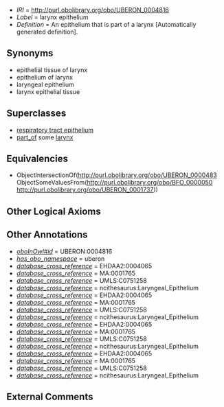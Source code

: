  * *IRI* = http://purl.obolibrary.org/obo/UBERON_0004816
 * *Label* = larynx epithelium
 * *Definition* = An epithelium that is part of a larynx [Automatically generated definition].

## Synonyms

 * epithelial tissue of larynx
 * epithelium of larynx
 * laryngeal epithelium
 * larynx epithelial tissue

## Superclasses

 * [respiratory tract epithelium](../../UBERON/02/UBERON_0004802.md)
 * [part_of](../../BFO/50/BFO_0000050.md) some [larynx](../../UBERON/37/UBERON_0001737.md)

## Equivalencies

 * ObjectIntersectionOf(<http://purl.obolibrary.org/obo/UBERON_0000483> ObjectSomeValuesFrom(<http://purl.obolibrary.org/obo/BFO_0000050> <http://purl.obolibrary.org/obo/UBERON_0001737>))

## Other Logical Axioms


## Other Annotations

 * *[oboInOwl#id](../../id/oboInOwl#id.md)* = UBERON:0004816
 * *[has_obo_namespace](../../ce/oboInOwl#hasOBONamespace.md)* = uberon
 * *[database_cross_reference](../../ef/oboInOwl#hasDbXref.md)* = EHDAA2:0004065
 * *[database_cross_reference](../../ef/oboInOwl#hasDbXref.md)* = MA:0001765
 * *[database_cross_reference](../../ef/oboInOwl#hasDbXref.md)* = UMLS:C0751258
 * *[database_cross_reference](../../ef/oboInOwl#hasDbXref.md)* = ncithesaurus:Laryngeal_Epithelium
 * *[database_cross_reference](../../ef/oboInOwl#hasDbXref.md)* = EHDAA2:0004065
 * *[database_cross_reference](../../ef/oboInOwl#hasDbXref.md)* = MA:0001765
 * *[database_cross_reference](../../ef/oboInOwl#hasDbXref.md)* = UMLS:C0751258
 * *[database_cross_reference](../../ef/oboInOwl#hasDbXref.md)* = ncithesaurus:Laryngeal_Epithelium
 * *[database_cross_reference](../../ef/oboInOwl#hasDbXref.md)* = EHDAA2:0004065
 * *[database_cross_reference](../../ef/oboInOwl#hasDbXref.md)* = MA:0001765
 * *[database_cross_reference](../../ef/oboInOwl#hasDbXref.md)* = UMLS:C0751258
 * *[database_cross_reference](../../ef/oboInOwl#hasDbXref.md)* = ncithesaurus:Laryngeal_Epithelium
 * *[database_cross_reference](../../ef/oboInOwl#hasDbXref.md)* = EHDAA2:0004065
 * *[database_cross_reference](../../ef/oboInOwl#hasDbXref.md)* = MA:0001765
 * *[database_cross_reference](../../ef/oboInOwl#hasDbXref.md)* = UMLS:C0751258
 * *[database_cross_reference](../../ef/oboInOwl#hasDbXref.md)* = ncithesaurus:Laryngeal_Epithelium

## External Comments

